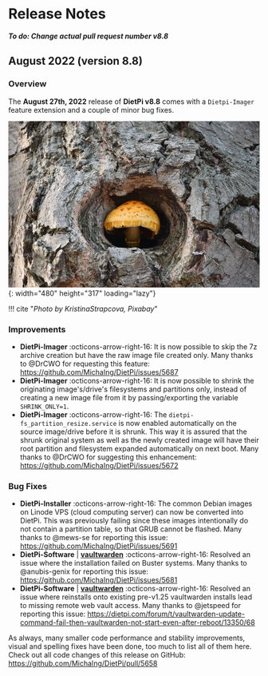 # Release Notes

***To do: Change actual pull request number v8.8***

## August 2022 (version 8.8)

### Overview

The **August 27th, 2022** release of **DietPi v8.8** comes with a `Dietpi-Imager` feature extension and a couple of minor bug fixes.

![mushroom in tree](../assets/images/dietpi-release-v8_8.jpg){: width="480" height="317" loading="lazy"}

!!! cite "*Photo by KristinaStrapcova, Pixabay*"

### Improvements

- **DietPi-Imager** :octicons-arrow-right-16: It is now possible to skip the 7z archive creation but have the raw image file created only. Many thanks to @DrCWO for requesting this feature: <https://github.com/MichaIng/DietPi/issues/5687>
- **DietPi-Imager** :octicons-arrow-right-16: It is now possible to shrink the originating image's/drive's filesystems and partitions only, instead of creating a new image file from it by passing/exporting the variable `SHRINK_ONLY=1`.
- **DietPi-Imager** :octicons-arrow-right-16: The `dietpi-fs_partition_resize.service` is now enabled automatically on the source image/drive before it is shrunk. This way it is assured that the shrunk original system as well as the newly created image will have their root partition and filesystem expanded automatically on next boot. Many thanks to @DrCWO for suggesting this enhancement: <https://github.com/MichaIng/DietPi/issues/5672>

### Bug Fixes

- **DietPi-Installer** :octicons-arrow-right-16: The common Debian images on Linode VPS (cloud computing server) can now be converted into DietPi. This was previously failing since these images intentionally do not contain a partition table, so that GRUB cannot be flashed. Many thanks to @mews-se for reporting this issue: <https://github.com/MichaIng/DietPi/issues/5691>
- **DietPi-Software** | [**vaultwarden**](../../software/cloud/#vaultwarden) :octicons-arrow-right-16: Resolved an issue where the installation failed on Buster systems. Many thanks to @anubis-genix for reporting this issue: <https://github.com/MichaIng/DietPi/issues/5681>
- **DietPi-Software** | [**vaultwarden**](../../software/cloud/#vaultwarden) :octicons-arrow-right-16: Resolved an issue where reinstalls onto existing pre-v1.25 vaultwarden installs lead to missing remote web vault access. Many thanks to @jetspeed for reporting this issue: <https://dietpi.com/forum/t/vaultwarden-update-command-fail-then-vaultwarden-not-start-even-after-reboot/13350/68>

As always, many smaller code performance and stability improvements, visual and spelling fixes have been done, too much to list all of them here. Check out all code changes of this release on GitHub: <https://github.com/MichaIng/DietPi/pull/5658>
